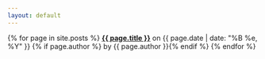 ```yaml
---
layout: default
---
```


{% for page in site.posts %}
<strong><a href="{{ page.url | prepend: site.baseurl }}">{{ page.title }}</a></strong>
<span>on {{ page.date | date: "%B %e, %Y" }} {% if page.author %} by {{ page.author }}{% endif %}</span>
{% endfor %}